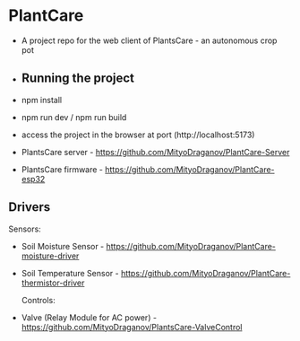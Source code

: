 # PlantCare
- A project repo for the web client of PlantsCare - an autonomous crop pot

- ## Running the project
- npm install
- npm run dev / npm run build
- access the project in the browser at port (http://localhost:5173)

- PlantsCare server - https://github.com/MityoDraganov/PlantCare-Server
- PlantsCare firmware - https://github.com/MityoDraganov/PlantCare-esp32


## Drivers

  Sensors:
- Soil Moisture Sensor - https://github.com/MityoDraganov/PlantCare-moisture-driver
- Soil Temperature Sensor - https://github.com/MityoDraganov/PlantCare-thermistor-driver

  Controls:
- Valve (Relay Module for AC power) - https://github.com/MityoDraganov/PlantsCare-ValveControl
